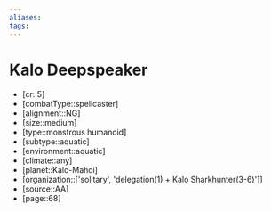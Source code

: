 ```yaml
---
aliases: 
tags: 
---
```


# Kalo Deepspeaker

- [cr::5]
- [combatType::spellcaster]
- [alignment::NG]
- [size::medium]
- [type::monstrous humanoid]
- [subtype::aquatic]
- [environment::aquatic]
- [climate::any]
- [planet::Kalo-Mahoi]
- [organization::['solitary', 'delegation(1) + Kalo Sharkhunter(3-6)']]
- [source::AA]
- [page::68]
